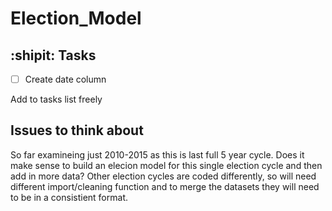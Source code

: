 # Election_Model

## :shipit: Tasks

- [ ] Create date column

Add to tasks list freely

## Issues to think about

So far examineing just 2010-2015 as this is last full 5 year cycle. Does it make sense to build an elecion model for this single election 
cycle and then add in more data? Other election cycles are coded differently, so will need different import/cleaning function and to merge
the datasets they will need to be in a consistient format.
